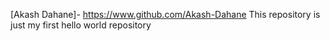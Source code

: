 [Akash Dahane]- https://www.github.com/Akash-Dahane
This repository is just my first hello world repository
